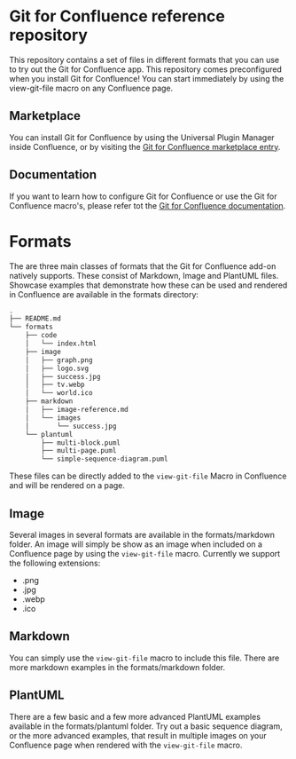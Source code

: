 
# Git for Confluence reference repository

This repository contains a set of files in different formats that you can use
to try out the Git for Confluence app. This repository comes preconfigured when
you install Git for Confluence! You can start immediately by using the
view-git-file macro on any Confluence page.

## Marketplace

You can install Git for Confluence by using the Universal Plugin Manager inside
Confluence, or by visiting the
[Git for Confluence marketplace entry](https://marketplace.atlassian.com/apps/1211675/git-for-confluence).

## Documentation

If you want to learn how to configure Git for Confluence or use the Git for
Confluence macro's, please refer tot the
[Git for Confluence documentation](https://avisi-apps.gitbook.io/git-for-confluence/).

# Formats

The are three main classes of formats that the Git for Confluence add-on natively
supports. These consist of Markdown, Image and PlantUML files. Showcase examples
that demonstrate how these can be used and rendered in Confluence are available
in the formats directory:
```bash
.
├── README.md
└── formats
    ├── code
    │   └── index.html
    ├── image
    │   ├── graph.png
    │   ├── logo.svg
    │   ├── success.jpg
    │   ├── tv.webp
    │   └── world.ico
    ├── markdown
    │   ├── image-reference.md
    │   └── images
    │       └── success.jpg
    └── plantuml
        ├── multi-block.puml
        ├── multi-page.puml
        └── simple-sequence-diagram.puml
```
These files can be directly added to the ``view-git-file`` Macro in Confluence
and will be rendered on a page.

## Image

Several images in several formats are available in the formats/markdown folder.
An image will simply be show as an image when included on a Confluence page by
using the ``view-git-file`` macro. Currently we support the following extensions:
* .png
* .jpg
* .webp
* .ico

## Markdown

You can simply use the ``view-git-file`` macro to include this file. There are
more markdown examples in the formats/markdown folder.

## PlantUML

There are a few basic and a few more advanced PlantUML examples available in
the formats/plantuml folder. Try out a basic sequence diagram, or the more
advanced examples, that result in multiple images on your Confluence page when
rendered with the ``view-git-file`` macro.
